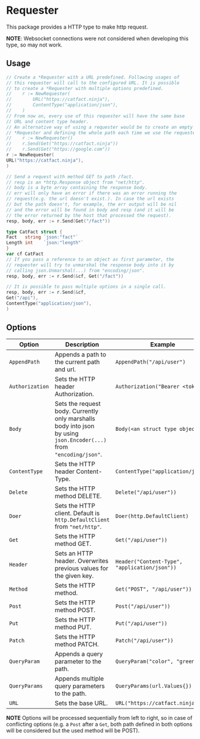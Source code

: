 # Requester

This package provides a HTTP type to make http request.

**NOTE**: Websocket connections were not considered when developing this type, so may not work.

## Usage

```Go
// Create a *Requester with a URL predefined. Following usages of
// this requester will call to the configured URL. It is possible
// to create a *Requester with multiple options predefined.
//    r := NewRequester(
//        URL("https://catfact.ninja"),
//        ContentType("application/json"),
//    )
// From now on, every use of this requester will have the same base
// URL and content type header.
// An alternative way of using a requester would be to create an empty
// *Requester and defining the whole path each time we use the requester.
//    r := NewRequester()
//    r.Send(Get("https://catfact.ninja"))
//    r.Send(Get("https://google.com"))
r := NewRequester(
URL("https://catfact.ninja"),
)

// Send a request with method GET to path /fact.
// resp is an *http.Response object from "net/http".
// body is a byte array containing the response body.
// err will only have an error if there was an error running the
// request(e.g. the url doesn't exist.). In case the url exists
// but the path doesn't, for example, the err output will be nil
// and the error will be found in body and resp (and it will be
// the error returned by the host that processed the request).
resp, body, err := r.Send(Get("/fact"))

type CatFact struct {
Fact   string `json:"fact"`
Length int    `json:"length"`
}
var cf CatFact
// If you pass a reference to an object as first parameter, the
// requester will try to unmarshal the response body into it by
// calling json.Unmarshal(...) from "encoding/json".
resp, body, err := r.Send(&cf, Get("/fact"))

// It is possible to pass multiple options in a single call.
resp, body, err := r.Send(&cf,
Get("/api"),
ContentType("application/json"),
)
```

## Options

| Option          | Description                                                                                                              | Example                                       |
|-----------------|--------------------------------------------------------------------------------------------------------------------------|-----------------------------------------------|
| `AppendPath`    | Appends a path to the current path and url.                                                                              | `AppendPath("/api/user")`                     |
| `Authorization` | Sets the HTTP header Authorization.                                                                                      | `Authorization("Bearer <token>")`             |
| `Body`          | Sets the request body. Currently only marshalls body into json <br> by using `json.Encoder(...)` from `"encoding/json"`. | `Body(<an struct type object>)`               |
| `ContentType`   | Sets the HTTP header Content-Type.                                                                                       | `ContentType("application/json")`             |
| `Delete`        | Sets the HTTP method DELETE.                                                                                             | `Delete("/api/user"))`                        |
| `Doer`          | Sets the HTTP client. Default is `http.DefaultClient` from `"net/http"`.                                                 | `Doer(http.DefaultClient)`                    |
| `Get`           | Sets the HTTP method GET.                                                                                                | `Get("/api/user"))`                           |
| `Header`        | Sets an HTTP header. Overwrites previous values for the given key.                                                       | `Header("Content-Type", "application/json"))` |
| `Method`        | Sets the HTTP method.                                                                                                    | `Get("POST", "/api/user"))`                   |
| `Post`          | Sets the HTTP method POST.                                                                                               | `Post("/api/user"))`                          |
| `Put`           | Sets the HTTP method PUT.                                                                                                | `Put("/api/user"))`                           |
| `Patch`         | Sets the HTTP method PATCH.                                                                                              | `Patch("/api/user"))`                         |
| `QueryParam`    | Appends a query parameter to the path.                                                                                   | `QueryParam("color", "green")`                |
| `QueryParams`   | Appends multiple query parameters to the path.                                                                           | `QueryParams(url.Values{})`                   |
| `URL`           | Sets the base URL.                                                                                                       | `URL("https://catfact.ninja")`                |

**NOTE** Options will be processed sequentially from left to right, so in case of conflicting options (e.g. a `Post`
after a `Get`, both path defined in both options will be considered but the used method will be POST).
